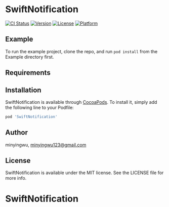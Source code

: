 # SwiftNotification

[![CI Status](https://img.shields.io/travis/minyingwu/SwiftNotification.svg?style=flat)](https://travis-ci.org/minyingwu/SwiftNotification)
[![Version](https://img.shields.io/cocoapods/v/SwiftNotification.svg?style=flat)](https://cocoapods.org/pods/SwiftNotification)
[![License](https://img.shields.io/cocoapods/l/SwiftNotification.svg?style=flat)](https://cocoapods.org/pods/SwiftNotification)
[![Platform](https://img.shields.io/cocoapods/p/SwiftNotification.svg?style=flat)](https://cocoapods.org/pods/SwiftNotification)

## Example

To run the example project, clone the repo, and run `pod install` from the Example directory first.

## Requirements

## Installation

SwiftNotification is available through [CocoaPods](https://cocoapods.org). To install
it, simply add the following line to your Podfile:

```ruby
pod 'SwiftNotification'
```

## Author

minyingwu, minyingwu123@gmail.com

## License

SwiftNotification is available under the MIT license. See the LICENSE file for more info.
# SwiftNotification

